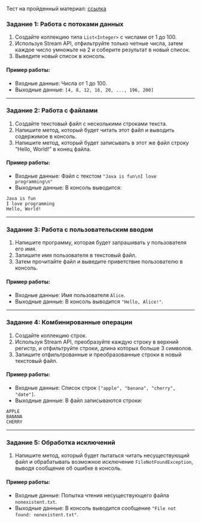 Тест на пройденный материал: [ссылка](https://docs.google.com/forms/d/e/1FAIpQLSdrx8RjABk3yGg5n_vB1rA3sBXeAjg-57LgCLs040YGCpfHcA/viewform?usp=sf_link)

### Задание 1: Работа с потоками данных

1. Создайте коллекцию типа `List<Integer>` с числами от 1 до 100.
2. Используя Stream API, отфильтруйте только четные числа, затем каждое число умножьте на 2 и соберите результат в новый список.
3. Выведите новый список в консоль.

#### Пример работы:
- Входные данные: Числа от 1 до 100.
- Выходные данные: `[4, 8, 12, 16, 20, ..., 196, 200]`

---

### Задание 2: Работа с файлами

1. Создайте текстовый файл с несколькими строками текста.
2. Напишите метод, который будет читать этот файл и выводить содержимое в консоль.
3. Напишите метод, который будет записывать в этот же файл строку “Hello, World!” в конец файла.

#### Пример работы:
- Входные данные: Файл с текстом `"Java is fun\nI love programming\n"`
- Выходные данные: В консоль выводится:

```
Java is fun
I love programming
Hello, World!
```


---

### Задание 3: Работа с пользовательским вводом

1. Напишите программу, которая будет запрашивать у пользователя его имя.
2. Запишите имя пользователя в текстовый файл.
3. Затем прочитайте файл и выведите приветствие пользователю в консоль.

#### Пример работы:
- Входные данные: Имя пользователя `Alice`.
- Выходные данные: В консоль выводится `"Hello, Alice!"`.

---

### Задание 4: Комбинированные операции

1. Создайте коллекцию строк.
2. Используя Stream API, преобразуйте каждую строку в верхний регистр, и отфильтруйте строки, длина которых больше 3 символов.
3. Запишите отфильтрованные и преобразованные строки в новый текстовый файл.

#### Пример работы:
- Входные данные: Список строк `["apple", "banana", "cherry", "date"]`.
- Выходные данные: В файл записываются строки:

```
APPLE
BANANA
CHERRY
```


---

### Задание 5: Обработка исключений

1. Напишите метод, который будет пытаться читать несуществующий файл и обрабатывать возможное исключение `FileNotFoundException`, выводя сообщение об ошибке в консоль.

#### Пример работы:
- Входные данные: Попытка чтения несуществующего файла `nonexistent.txt`.
- Выходные данные: В консоль выводится сообщение `"File not found: nonexistent.txt"`.
